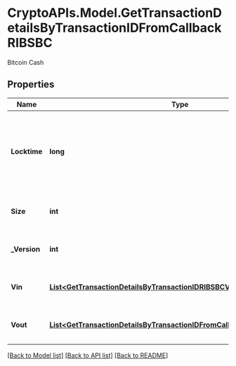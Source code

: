 # CryptoAPIs.Model.GetTransactionDetailsByTransactionIDFromCallbackRIBSBC
Bitcoin Cash

## Properties

Name | Type | Description | Notes
------------ | ------------- | ------------- | -------------
**Locktime** | **long** | Represents the time at which a particular transaction can be added to the blockchain. | 
**Size** | **int** | Represents the total size of this transaction. | 
**_Version** | **int** | Represents transaction version number. | 
**Vin** | [**List&lt;GetTransactionDetailsByTransactionIDRIBSBCVinInner&gt;**](GetTransactionDetailsByTransactionIDRIBSBCVinInner.md) | Represents the transaction inputs. | 
**Vout** | [**List&lt;GetTransactionDetailsByTransactionIDFromCallbackRIBSBCVoutInner&gt;**](GetTransactionDetailsByTransactionIDFromCallbackRIBSBCVoutInner.md) | Represents the transaction outputs. | 

[[Back to Model list]](../README.md#documentation-for-models) [[Back to API list]](../README.md#documentation-for-api-endpoints) [[Back to README]](../README.md)

